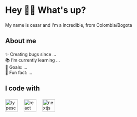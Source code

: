 <h1 align="left">Hey 🖖🏿 What's up?</h1>

###

<p align="left">My name is cesar and I'm a incredible, from Colombia/Bogota

</p>

###

<h2 align="left">About me</h2>

###
<p ![Alt text](https://spotify-recently-played-readme.vercel.app/api?user=dgcqvtm2ttx23815jpoliihl6&count={count}) </p>
<p align="left">✨ Creating bugs since ...<br>📚 I'm currently learning ...<br>🎯 Goals: ...<br>🎲 Fun fact: ...</p>

###

<h2 align="left">I code with</h2>

###

<div align="left">
  <img src="https://cdn.jsdelivr.net/gh/devicons/devicon/icons/typescript/typescript-original.svg" height="40" alt="typescript logo"  />
  <img width="12" />
  <img src="https://cdn.jsdelivr.net/gh/devicons/devicon/icons/react/react-original.svg" height="40" alt="react logo"  />
  <img width="12" />
  <img src="https://cdn.jsdelivr.net/gh/devicons/devicon/icons/nextjs/nextjs-original.svg" height="40" alt="nextjs logo"  />
  <img width="12" />

</div>

###
